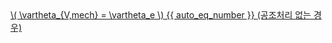 <a href="/eco2_guide_center/1.%20ECO2%20Logic%20Guide/Hee1_Equation_List.html" class="equation-link" target="_blank" rel="noopener noreferrer">
  \( \vartheta_{V,mech} = \vartheta_e \) {{ auto_eq_number }} <span class="note">(공조처리 없는 경우)</span>
</a>
